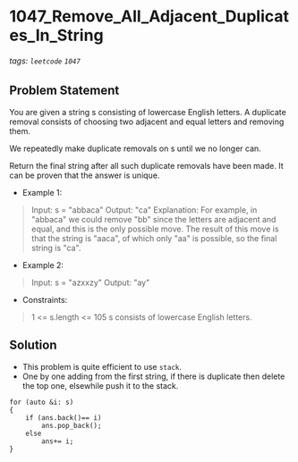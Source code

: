 # 1047_Remove_All_Adjacent_Duplicates_In_String
###### tags: `leetcode` `1047`
## Problem Statement
You are given a string s consisting of lowercase English letters. A duplicate removal consists of choosing two adjacent and equal letters and removing them.

We repeatedly make duplicate removals on s until we no longer can.

Return the final string after all such duplicate removals have been made. It can be proven that the answer is unique.

- Example 1:

> Input: s = "abbaca"
Output: "ca"
Explanation: 
For example, in "abbaca" we could remove "bb" since the letters are adjacent and equal, and this is the only possible move.  The result of this move is that the string is "aaca", of which only "aa" is possible, so the final string is "ca".
- Example 2:

> Input: s = "azxxzy"
Output: "ay"
 
- Constraints:

> 1 <= s.length <= 105
s consists of lowercase English letters.
## Solution
- This problem is quite efficient to use ```stack```.
- One by one adding from the first string, if there is duplicate then delete the top one, elsewhile push it to the stack.

```cpp=
for (auto &i: s)
{
    if (ans.back()== i)
        ans.pop_back();
    else
        ans+= i;
}
```